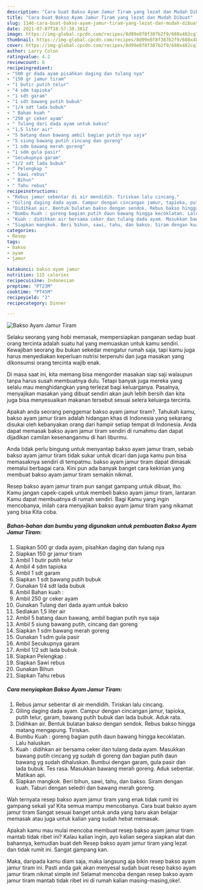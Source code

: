 ```yaml
---
description: "Cara buat Bakso Ayam Jamur Tiram yang lezat dan Mudah Dibuat"
title: "Cara buat Bakso Ayam Jamur Tiram yang lezat dan Mudah Dibuat"
slug: 1146-cara-buat-bakso-ayam-jamur-tiram-yang-lezat-dan-mudah-dibuat
date: 2021-07-07T18:57:38.381Z
image: https://img-global.cpcdn.com/recipes/8d99e8f8f387b2f9/680x482cq70/bakso-ayam-jamur-tiram-foto-resep-utama.jpg
thumbnail: https://img-global.cpcdn.com/recipes/8d99e8f8f387b2f9/680x482cq70/bakso-ayam-jamur-tiram-foto-resep-utama.jpg
cover: https://img-global.cpcdn.com/recipes/8d99e8f8f387b2f9/680x482cq70/bakso-ayam-jamur-tiram-foto-resep-utama.jpg
author: Larry Colon
ratingvalue: 4.2
reviewcount: 6
recipeingredient:
- "500 gr dada ayam pisahkan daging dan tulang nya"
- "150 gr jamur tiram"
- "1 butir putih telur"
- "4 sdm tapioka"
- "1 sdt garam"
- "1 sdt bawang putih bubuk"
- "1/4 sdt lada bubuk"
- " Bahan kuah "
- "250 gr ceker ayam"
- " Tulang dari dada ayam untuk bakso"
- "1,5 liter air"
- "5 batang daun bawang ambil bagian putih nya saja"
- "5 siung bawang putih cincang dan goreng"
- "1 sdm bawang merah goreng"
- "1 sdm gula pasir"
- "Secukupnya garam"
- "1/2 sdt lada bubuk"
- " Pelengkap "
- " Sawi rebus"
- " Bihun"
- " Tahu rebus"
recipeinstructions:
- "Rebus jamur sebentar di air mendidih. Tiriskan lalu cincang."
- "Giling daging dada ayam. Campur dengan cincangan jamur, tapioka, putih telur, garam, bawang putih bubuk dan lada bubuk. Aduk rata."
- "Didihkan air. Bentuk bulatan bakso dengan sendok. Rebus bakso hingga matang mengapung. Tiriskan."
- "Bumbu Kuah : goreng bagian putih daun bawang hingga kecoklatan. Lalu haluskan."
- "Kuah : didihkan air bersama ceker dan tulang dada ayam. Masukkan bawang putih cincang yg sudah di goreng dan bagian putih daun bawang yg sudah dihaluskan. Bumbui dengan garam, gula pasir dan lada bubuk. Tes rasa. Masukkan bawang merah goreng. Aduk sebentar. Matikan api."
- "Siapkan mangkok. Beri bihun, sawi, tahu, dan bakso. Siram dengan kuah. Taburi dengan seledri dan bawang merah goreng."
categories:
- Resep
tags:
- bakso
- ayam
- jamur

katakunci: bakso ayam jamur 
nutrition: 115 calories
recipecuisine: Indonesian
preptime: "PT23M"
cooktime: "PT45M"
recipeyield: "2"
recipecategory: Dinner

---
```



![Bakso Ayam Jamur Tiram](https://img-global.cpcdn.com/recipes/8d99e8f8f387b2f9/680x482cq70/bakso-ayam-jamur-tiram-foto-resep-utama.jpg)

Selaku seorang yang hobi memasak, mempersiapkan panganan sedap buat orang tercinta adalah suatu hal yang memuaskan untuk kamu sendiri. Kewajiban seorang ibu bukan sekedar mengatur rumah saja, tapi kamu juga harus menyediakan keperluan nutrisi terpenuhi dan juga masakan yang dikonsumsi orang tercinta wajib enak.

Di masa  saat ini, kita memang bisa mengorder masakan siap saji walaupun tanpa harus susah membuatnya dulu. Tetapi banyak juga mereka yang selalu mau menghidangkan yang terlezat bagi keluarganya. Pasalnya, menyajikan masakan yang dibuat sendiri akan jauh lebih bersih dan kita juga bisa menyesuaikan makanan tersebut sesuai selera keluarga tercinta. 



Apakah anda seorang penggemar bakso ayam jamur tiram?. Tahukah kamu, bakso ayam jamur tiram adalah hidangan khas di Indonesia yang sekarang disukai oleh kebanyakan orang dari hampir setiap tempat di Indonesia. Anda dapat memasak bakso ayam jamur tiram sendiri di rumahmu dan dapat dijadikan camilan kesenanganmu di hari liburmu.

Anda tidak perlu bingung untuk menyantap bakso ayam jamur tiram, sebab bakso ayam jamur tiram tidak sukar untuk dicari dan juga kamu pun bisa memasaknya sendiri di tempatmu. bakso ayam jamur tiram dapat dimasak memalui berbagai cara. Kini pun ada banyak banget cara kekinian yang membuat bakso ayam jamur tiram semakin nikmat.

Resep bakso ayam jamur tiram pun sangat gampang untuk dibuat, lho. Kamu jangan capek-capek untuk membeli bakso ayam jamur tiram, lantaran Kamu dapat membuatnya di rumah sendiri. Bagi Kamu yang ingin mencobanya, inilah cara menyajikan bakso ayam jamur tiram yang nikamat yang bisa Kita coba.

<!--inarticleads1-->

##### Bahan-bahan dan bumbu yang digunakan untuk pembuatan Bakso Ayam Jamur Tiram:

1. Siapkan 500 gr dada ayam, pisahkan daging dan tulang nya
1. Siapkan 150 gr jamur tiram
1. Ambil 1 butir putih telur
1. Ambil 4 sdm tapioka
1. Ambil 1 sdt garam
1. Siapkan 1 sdt bawang putih bubuk
1. Gunakan 1/4 sdt lada bubuk
1. Ambil  Bahan kuah :
1. Ambil 250 gr ceker ayam
1. Gunakan  Tulang dari dada ayam untuk bakso
1. Sediakan 1,5 liter air
1. Ambil 5 batang daun bawang, ambil bagian putih nya saja
1. Ambil 5 siung bawang putih, cincang dan goreng
1. Siapkan 1 sdm bawang merah goreng
1. Gunakan 1 sdm gula pasir
1. Ambil Secukupnya garam
1. Ambil 1/2 sdt lada bubuk
1. Siapkan  Pelengkap :
1. Siapkan  Sawi rebus
1. Gunakan  Bihun
1. Siapkan  Tahu rebus




<!--inarticleads2-->

##### Cara menyiapkan Bakso Ayam Jamur Tiram:

1. Rebus jamur sebentar di air mendidih. Tiriskan lalu cincang.
1. Giling daging dada ayam. Campur dengan cincangan jamur, tapioka, putih telur, garam, bawang putih bubuk dan lada bubuk. Aduk rata.
1. Didihkan air. Bentuk bulatan bakso dengan sendok. Rebus bakso hingga matang mengapung. Tiriskan.
1. Bumbu Kuah : goreng bagian putih daun bawang hingga kecoklatan. Lalu haluskan.
1. Kuah : didihkan air bersama ceker dan tulang dada ayam. Masukkan bawang putih cincang yg sudah di goreng dan bagian putih daun bawang yg sudah dihaluskan. Bumbui dengan garam, gula pasir dan lada bubuk. Tes rasa. Masukkan bawang merah goreng. Aduk sebentar. Matikan api.
1. Siapkan mangkok. Beri bihun, sawi, tahu, dan bakso. Siram dengan kuah. Taburi dengan seledri dan bawang merah goreng.




Wah ternyata resep bakso ayam jamur tiram yang enak tidak rumit ini gampang sekali ya! Kita semua mampu mencobanya. Cara buat bakso ayam jamur tiram Sangat sesuai banget untuk anda yang baru akan belajar memasak atau juga untuk kalian yang sudah hebat memasak.

Apakah kamu mau mulai mencoba membuat resep bakso ayam jamur tiram mantab tidak ribet ini? Kalau kalian ingin, ayo kalian segera siapkan alat dan bahannya, kemudian buat deh Resep bakso ayam jamur tiram yang lezat dan tidak rumit ini. Sangat gampang kan. 

Maka, daripada kamu diam saja, maka langsung aja bikin resep bakso ayam jamur tiram ini. Pasti anda gak akan menyesal sudah buat resep bakso ayam jamur tiram nikmat simple ini! Selamat mencoba dengan resep bakso ayam jamur tiram mantab tidak ribet ini di rumah kalian masing-masing,oke!.

